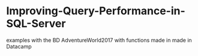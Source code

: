 # Improving-Query-Performance-in-SQL-Server
 examples with the BD AdventureWorld2017 with functions made in made in Datacamp
